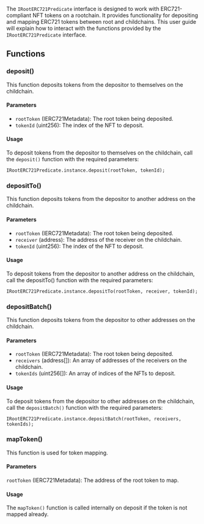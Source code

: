 The `IRootERC721Predicate` interface is designed to work with ERC721-compliant NFT tokens on a rootchain. It provides functionality for depositing and mapping ERC721 tokens between root and childchains. This user guide will explain how to interact with the functions provided by the `IRootERC721Predicate` interface.

## Functions

### deposit()

This function deposits tokens from the depositor to themselves on the childchain.

#### Parameters

- `rootToken` (IERC721Metadata): The root token being deposited.
- `tokenId` (uint256): The index of the NFT to deposit.

#### Usage

To deposit tokens from the depositor to themselves on the childchain, call the `deposit()` function with the required parameters:

```solidity
IRootERC721Predicate.instance.deposit(rootToken, tokenId);
```

### depositTo()

This function deposits tokens from the depositor to another address on the childchain.

#### Parameters

- `rootToken` (IERC721Metadata): The root token being deposited.
- `receiver` (address): The address of the receiver on the childchain.
- `tokenId` (uint256): The index of the NFT to deposit.

#### Usage

To deposit tokens from the depositor to another address on the childchain, call the depositTo() function with the required parameters:

```solidity
IRootERC721Predicate.instance.depositTo(rootToken, receiver, tokenId);
```

### depositBatch()

This function deposits tokens from the depositor to other addresses on the childchain.

#### Parameters

- `rootToken` (IERC721Metadata): The root token being deposited.
- `receivers` (address[]): An array of addresses of the receivers on the childchain.
- `tokenIds` (uint256[]): An array of indices of the NFTs to deposit.

#### Usage

To deposit tokens from the depositor to other addresses on the childchain, call the `depositBatch()` function with the required parameters:

```solidity
IRootERC721Predicate.instance.depositBatch(rootToken, receivers, tokenIds);
```

### mapToken()

This function is used for token mapping.

#### Parameters

`rootToken` (IERC721Metadata): The address of the root token to map.

#### Usage

The `mapToken()` function is called internally on deposit if the token is not mapped already.
